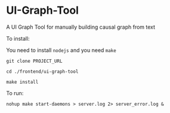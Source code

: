 # UI-Graph-Tool
A UI Graph Tool for manually building causal graph from text

To install:

You need to install `nodejs` and you need `make`

    git clone PROJECT_URL

    cd ./frontend/ui-graph-tool
    
    make install

To run:

    nohup make start-daemons > server.log 2> server_error.log &
